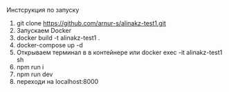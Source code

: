 Инстсрукция по запуску

1. git clone https://github.com/arnur-s/alinakz-test1.git
2. Запускаем Docker
3. docker build -t alinakz-test1 .
4. docker-compose up -d
5. Открываем терминал в в контейнере или docker exec -it alinakz-test1 sh
6. npm run i
7. npm run dev
8. переходи на localhost:8000
